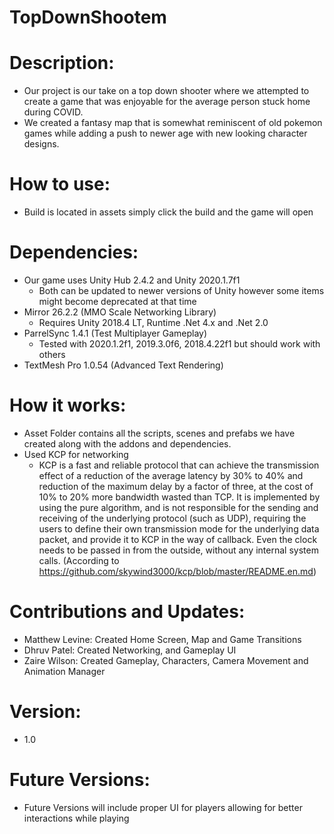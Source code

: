 # TopDownShootem

# Description:
  - Our project is our take on a top down shooter where we attempted to create a game that was enjoyable for the average person stuck home during COVID. 
  - We created a fantasy map that is somewhat reminiscent of old pokemon games while adding a push to newer age with new looking character designs.
# How to use:
  - Build is located in assets simply click the build and the game will open
  
# Dependencies:
  - Our game uses Unity Hub 2.4.2 and Unity 2020.1.7f1
    - Both can be updated to newer versions of Unity however some items might become deprecated at that time
  - Mirror 26.2.2 (MMO Scale Networking Library)
    - Requires Unity 2018.4 LT, Runtime .Net 4.x and .Net 2.0
  - ParrelSync 1.4.1 (Test Multiplayer Gameplay)
    - Tested with 2020.1.2f1, 2019.3.0f6, 2018.4.22f1 but should work with others
  - TextMesh Pro 1.0.54 (Advanced Text Rendering)

# How it works:
  - Asset Folder contains all the scripts, scenes and prefabs we have created along with the addons and dependencies. 
  - Used KCP for networking
    - KCP is a fast and reliable protocol that can achieve the transmission effect of a reduction of the average latency by 30% to 40% and reduction of the maximum delay by a factor of three, at the cost of 10% to 20% more bandwidth wasted than TCP. It is implemented by using the pure algorithm, and is not responsible for the sending and receiving of the underlying protocol (such as UDP), requiring the users to define their own transmission mode for the underlying data packet, and provide it to KCP in the way of callback. Even the clock needs to be passed in from the outside, without any internal system calls. (According to https://github.com/skywind3000/kcp/blob/master/README.en.md)
    
# Contributions and Updates:
  - Matthew Levine: Created Home Screen, Map and Game Transitions
  - Dhruv Patel: Created Networking, and Gameplay UI
  - Zaire Wilson: Created Gameplay, Characters, Camera Movement and Animation Manager 
# Version:
  - 1.0
# Future Versions:
  - Future Versions will include proper UI for players allowing for better interactions while playing
